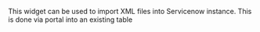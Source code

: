 This widget can be used to import XML files into Servicenow instance.
This is done via portal into an existing table